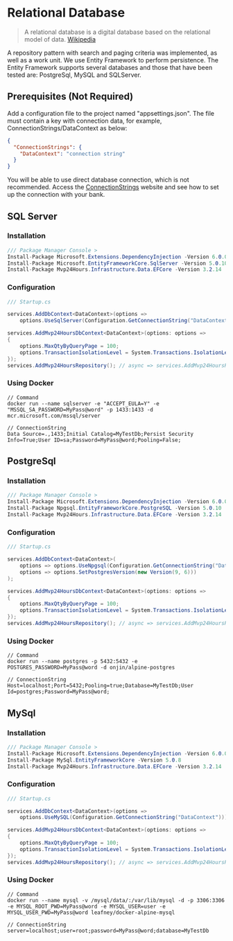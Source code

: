 # Relational Database
>A relational database is a digital database based on the relational model of data. [Wikipedia](https://en.wikipedia.org/wiki/Relational_database)

A repository pattern with search and paging criteria was implemented, as well as a work unit. We use Entity Framework to perform persistence. The Entity Framework supports several databases and those that have been tested are: PostgreSql, MySQL and SQLServer.

## Prerequisites (Not Required)
Add a configuration file to the project named "appsettings.json". The file must contain a key with connection data, for example, ConnectionStrings/DataContext as below:
```json
{
  "ConnectionStrings": {
    "DataContext": "connection string"
  }
}
```
You will be able to use direct database connection, which is not recommended. Access the [ConnectionStrings](https://www.connectionstrings.com/) website and see how to set up the connection with your bank.


## SQL Server
### Installation
```csharp
/// Package Manager Console >
Install-Package Microsoft.Extensions.DependencyInjection -Version 6.0.0
Install-Package Microsoft.EntityFrameworkCore.SqlServer -Version 5.0.10
Install-Package Mvp24Hours.Infrastructure.Data.EFCore -Version 3.2.14
```
### Configuration
```csharp
/// Startup.cs

services.AddDbContext<DataContext>(options =>
    options.UseSqlServer(Configuration.GetConnectionString("DataContext")));

services.AddMvp24HoursDbContext<DataContext>(options: options =>
{
    options.MaxQtyByQueryPage = 100;
    options.TransactionIsolationLevel = System.Transactions.IsolationLevel.ReadCommitted;
});
services.AddMvp24HoursRepository(); // async => services.AddMvp24HoursRepositoryAsync();

```
### Using Docker
```
// Command
docker run --name sqlserver -e "ACCEPT_EULA=Y" -e "MSSQL_SA_PASSWORD=MyPass@word" -p 1433:1433 -d mcr.microsoft.com/mssql/server

// ConnectionString
Data Source=.,1433;Initial Catalog=MyTestDb;Persist Security Info=True;User ID=sa;Password=MyPass@word;Pooling=False;

```

## PostgreSql
### Installation
```csharp
/// Package Manager Console >
Install-Package Microsoft.Extensions.DependencyInjection -Version 6.0.0
Install-Package Npgsql.EntityFrameworkCore.PostgreSQL -Version 5.0.10
Install-Package Mvp24Hours.Infrastructure.Data.EFCore -Version 3.2.14
```
### Configuration
```csharp
/// Startup.cs

services.AddDbContext<DataContext>(
    options => options.UseNpgsql(Configuration.GetConnectionString("DataContext"),
    options => options.SetPostgresVersion(new Version(9, 6)))
);

services.AddMvp24HoursDbContext<DataContext>(options: options =>
{
    options.MaxQtyByQueryPage = 100;
    options.TransactionIsolationLevel = System.Transactions.IsolationLevel.ReadCommitted;
});
services.AddMvp24HoursRepository(); // async => services.AddMvp24HoursRepositoryAsync();

```
### Using Docker
```
// Command
docker run --name postgres -p 5432:5432 -e POSTGRES_PASSWORD=MyPass@word -d onjin/alpine-postgres

// ConnectionString
Host=localhost;Port=5432;Pooling=true;Database=MyTestDb;User Id=postgres;Password=MyPass@word;

```

## MySql
### Installation
```csharp
/// Package Manager Console >
Install-Package Microsoft.Extensions.DependencyInjection -Version 6.0.0
Install-Package MySql.EntityFrameworkCore -Version 5.0.8
Install-Package Mvp24Hours.Infrastructure.Data.EFCore -Version 3.2.14
```
### Configuration
```csharp
/// Startup.cs

services.AddDbContext<DataContext>(options =>
    options.UseMySQL(Configuration.GetConnectionString("DataContext")));

services.AddMvp24HoursDbContext<DataContext>(options: options =>
{
    options.MaxQtyByQueryPage = 100;
    options.TransactionIsolationLevel = System.Transactions.IsolationLevel.ReadCommitted;
});
services.AddMvp24HoursRepository(); // async => services.AddMvp24HoursRepositoryAsync();

```
### Using Docker
```
// Command
docker run --name mysql -v /mysql/data/:/var/lib/mysql -d -p 3306:3306 -e MYSQL_ROOT_PWD=MyPass@word -e MYSQL_USER=user -e MYSQL_USER_PWD=MyPass@word leafney/docker-alpine-mysql

// ConnectionString
server=localhost;user=root;password=MyPass@word;database=MyTestDb

```